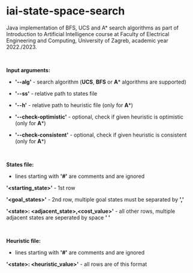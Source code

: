 # iai-state-space-search
Java implementation of BFS, UCS and A* search algorithms as part of Introduction to Artificial Intelligence course at Faculty of Electrical Engineering and Computing, University of Zagreb, academic year 2022./2023.

<br />

**Input arguments:**

- **'--alg'** - search algorithm (**UCS**, **BFS** or **A*** algorithms are supported)

- **'--ss'** - relative path to states file

- **'--h'** - relative path to heuristic file (only for **A***)

- **'--check-optimistic'** - optional, check if given heuristic is optimistic (only for **A***)

- **'--check-consistent'** - optional, check if given heuristic is consistent (only for **A***)

<br />

**States file:**

- lines starting with **'#'** are comments and are ignored

**'<starting_state>'** - 1st row

**'<goal_states>'** - 2nd row, multiple goal states must be separated by **','**

**'\<state>: <adjacent_state>,\<cost_value>'** - all other rows, multiple adjacent states are seperated by space **' '**

<br />

**Heuristic file:**

- lines starting with **'#'** are comments and are ignored

**'\<state>: \<heuristic_value>'** - all rows are of this format
